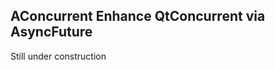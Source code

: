 AConcurrent
Enhance QtConcurrent via AsyncFuture
-------------------------------------

Still under construction
